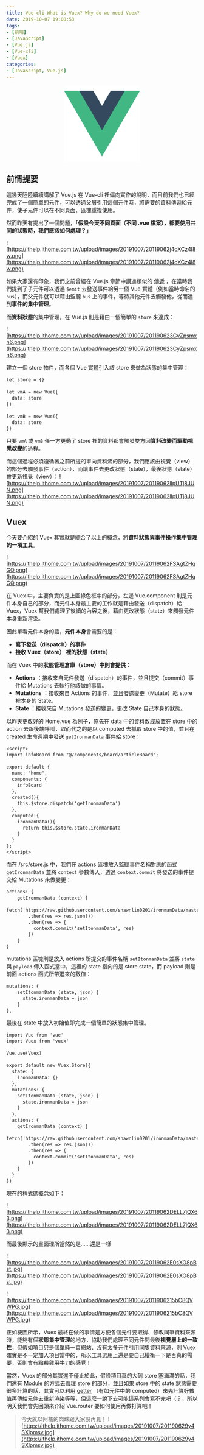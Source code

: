 ```yaml
---
title: Vue-cli What is Vuex? Why do we need Vuex?
date: 2019-10-07 19:08:53
tags:
- [前端]
- [JavaScript]
- [Vue.js]
- [Vue-cli]
- [Vuex]
categories: 
- [JavaScript, Vue.js]
---
```


<div style="display:flex;justify-content:center;">
  <img style="object-fit:cover;" src='/images/vue-logo.png' width='200px' height='200px' />
</div>

## 前情提要
這幾天陸陸續續講解了 Vue.js 在 Vue-cli 裡偏向實作的說明，而目前我們也已經完成了一個簡單的元件，可以透過父層引用這個元件時，將需要的資料傳遞給元件，使子元件可以在不同頁面、區塊重複使用。

然而昨天有提出了一個問題，**「假設今天不同頁面（不同 .vue 檔案），都要使用共同的狀態時，我們應該如何處理？」**

<!--more-->

![https://ithelp.ithome.com.tw/upload/images/20191007/20119062j4oXCz4l8w.png](https://ithelp.ithome.com.tw/upload/images/20191007/20119062j4oXCz4l8w.png)

如果大家還有印象，我們之前曾經在 Vue.js 章節中講過類似的 [傳遞](https://ithelp.ithome.com.tw/articles/10215277) ，在當時我們提到了子元件可以透過 `$emit` 去發送事件給另一個 Vue 實體（例如當時命名的 `bus`），而父元件就可以藉由監聽 `bus` 上的事件，等待其他元件去觸發他，從而達到**事件的集中管理**。

而**資料狀態**的集中管理，在 Vue.js 則是藉由一個簡單的 `store` 來達成：

![https://ithelp.ithome.com.tw/upload/images/20191007/201190623CyZpsmxn6.png](https://ithelp.ithome.com.tw/upload/images/20191007/201190623CyZpsmxn6.png)

建立一個 store 物件，而各個 Vue 實體引入該 store 來做為狀態的集中管理：

```
let store = {}

let vmA = new Vue({
  data: store
})

let vmB = new Vue({
  data: store
})
```

只要 `vmA` 或 `vmB` 任一方更動了 store 裡的資料都會觸發雙方因**資料改變而驅動視覺改變**的過程。

而這個過程必須遵循著之前所提的單向資料流的部分，我們應該由視覺（view）的部分去觸發事件（action），而讓事件去更改狀態（state），最後狀態（state）會更新視覺（view）：
![https://ithelp.ithome.com.tw/upload/images/20191007/20119062llpUTj8JUN.png](https://ithelp.ithome.com.tw/upload/images/20191007/20119062llpUTj8JUN.png)

## Vuex

今天要介紹的 Vuex 其實就是綜合了以上的概念，將**資料狀態與事件操作集中管理的一項工具**。

![https://ithelp.ithome.com.tw/upload/images/20191007/20119062FSAgtZHqGQ.png](https://ithelp.ithome.com.tw/upload/images/20191007/20119062FSAgtZHqGQ.png)

在 Vuex 中，主要負責的是上圖綠色框中的部分，左邊 Vue.component 則是元件本身自己的部分，而元件本身最主要的工作就是藉由發送（dispatch）給 Vuex，Vuex 幫我們處理了後續的內容之後，藉由更改狀態（state）來觸發元件本身重新渲染。

因此單看元件本身的話，**元件本身**會需要的是：
- **寫下發送（dispatch）的事件**
- **接收 Vuex（store） 裡的狀態（state）**

而在 Vuex 中的**狀態管理倉庫（store）中則會提供**：
- **Actions** ：接收來自元件發送（dispatch）的事件，並且提交（commit）事件給 Mutations 去執行他該做的事情。
- **Mutations** ：接收來自 Actions 的事件，並且發送變更（Mutate）給 store 裡本身的 State。
- **State** ：接收來自 Mutations 發送的變更，更改 State 自己本身的狀態。

以昨天更改好的 Home.vue 為例子，原先在 data 中的資料改成放置在 store 中的 action 去跟後端呼叫，取而代之的是以 computed 去抓取 store 中的值，並且在 created 生命週期中發送 `getIronmanData` 事件給 store：

```
<script>
import infoBoard from "@/components/board/articleBoard";

export default {
  name: "home",
  components: {
    infoBoard
  },
  created(){
    this.$store.dispatch('getIronmanData')
  },
  computed:{
    ironmanData(){
      return this.$store.state.ironmanData
    }
  }
};
</script>
```

而在 /src/store.js 中，我們在 actions 區塊放入監聽事件名稱對應的函式 `getIronmanData` 並將 `context` 參數傳入，透過 `context.commit` 將發送的事件提交給 Mutations 來做變更：

```
actions: {
    getIronmanData (context) {
      fetch('https://raw.githubusercontent.com/shawnlin0201/ironmanData/master/ironman.json')
        .then(res => res.json())
        .then(res => {
          context.commit('setItonmanData', res)
        })
    }
}
```

mutations 區塊則是放入 actions 所提交的事件名稱 `setItonmanData` 並將 `state` 與 `payload` 傳入函式當中，這裡的 state 指向的是 store.state，而 payload 則是前面 actions 函式所帶進來的數值：
```
mutations: {
    setItonmanData (state, json) {
      state.ironmanData = json
    }
},
```

最後在 state 中放入初始值即完成一個簡單的狀態集中管理。

```
import Vue from 'vue'
import Vuex from 'vuex'

Vue.use(Vuex)

export default new Vuex.Store({
  state: {
    ironmanData: {}
  },
  mutations: {
    setItonmanData (state, json) {
      state.ironmanData = json
    }
  },
  actions: {
    getIronmanData (context) {
      fetch('https://raw.githubusercontent.com/shawnlin0201/ironmanData/master/ironman.json')
        .then(res => res.json())
        .then(res => {
          context.commit('setItonmanData', res)
        })
    }
  }
})
```

現在的程式碼概念如下：

![https://ithelp.ithome.com.tw/upload/images/20191007/20119062DELL7jQX63.png](https://ithelp.ithome.com.tw/upload/images/20191007/20119062DELL7jQX63.png)

而最後顯示的畫面理所當然的是……還是一樣

![https://ithelp.ithome.com.tw/upload/images/20191007/20119062E0sXO8pBst.jpg](https://ithelp.ithome.com.tw/upload/images/20191007/20119062E0sXO8pBst.jpg)

![https://ithelp.ithome.com.tw/upload/images/20191007/2011906215bC8QVWPG.jpg](https://ithelp.ithome.com.tw/upload/images/20191007/2011906215bC8QVWPG.jpg)

正如梗圖所示，Vuex 最終在做的事情是方便各個元件要取得、修改同筆資料來源時，能夠有個**狀態集中管理**的地方，協助我們處理不同元件間最後**視覺層上的一致性**，但假如項目只是個單純一頁網站、沒有太多元件引用同隻資料來源，則 Vuex 確實是不一定加入項目當中的，所以工具選用上還是要自己權衡一下是否真的需要，否則會有點殺雞用牛刀的感覺！

當然，Vuex 的部分其實還不僅止於此，假設項目真的大到 store 塞滿滿的話，我們還有 [Module](https://vuex.vuejs.org/zh/guide/modules.html) 的方式去管理 store 的部分，並且如果 store 中的 state 狀態需要很多計算的話，其實可以利用 [getter](https://vuex.vuejs.org/zh/guide/getters.html) （有如元件中的 computed）來先計算好數值再傳給元件去重新渲染等等，但這麼一說下去可能這系列會寫不完吧（？，所以明天我們會先回頭來介紹 Vue.router 要如何使用再做打算吧！

> 今天就以阿橘的肉球跟大家說再見！
> ![https://ithelp.ithome.com.tw/upload/images/20191007/201190629y4SXlpmsv.jpg](https://ithelp.ithome.com.tw/upload/images/20191007/201190629y4SXlpmsv.jpg)
